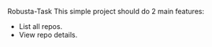 Robusta-Task
This simple project should do 2 main features: 
- List all repos.
- View repo details.

